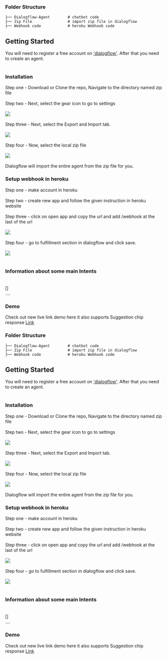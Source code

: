 
### Folder Structure

    ├── Dialogflow-Agent        # chatbot code
    ├── Zip File                # import zip file in dialogflow
    ├── Webhook code            # heroku Webhook code
    
    
## Getting Started

You will need to register a free account on ['dialogflow'](https://dialogflow.cloud.google.com/). After that you need to create an agent. <br> <br>

### Installation

Step one - Download or Clone the repo, Navigate to the directory named zip file <br> <br>
Step two - Next, select the gear icon to go to settings <br> <br>
![](https://i.imgur.com/jCtS0Fi.png)  <br> <br>
Step three - Next, select the Export and Import tab.  <br> <br>
![](https://imgur.com/SQ9WxMP.png)  <br> <br>
Step four - Now, select the local zip file  <br> <br>
![](https://imgur.com/KsfBpU8.png)  <br> <br>
Dialogflow will import the entire agent from the zip file for you. 

### Setup webhook in heroku 

Step one - make account in heroku <br> <br>
Step two - create new app and follow the given instruction in heroku website <br> <br>
Step three - click on open app and copy the url and add /webhook at the last of the url <br> <br>
![](https://imgur.com/QonOn2M.png)  <br> <br>
Step four - go to fulfillment section in dialogflow and click save. <br> <br>
![](https://imgur.com/CPGs1Xa.png)  <br> <br>
 
### Information about some main Intents <br> <br>
[]  
....

### Demo 
Check out new live link demo here it also supports Suggestion chip response [Link](https://tacoaccounttest.github.io/)



    

### Folder Structure

    ├── Dialogflow-Agent        # chatbot code
    ├── Zip File                # import zip file in dialogflow
    ├── Webhook code            # heroku Webhook code
    
    
## Getting Started

You will need to register a free account on ['dialogflow'](https://dialogflow.cloud.google.com/). After that you need to create an agent. <br> <br>

### Installation

Step one - Download or Clone the repo, Navigate to the directory named zip file <br> <br>
Step two - Next, select the gear icon to go to settings <br> <br>
![](https://i.imgur.com/jCtS0Fi.png)  <br> <br>
Step three - Next, select the Export and Import tab.  <br> <br>
![](https://imgur.com/SQ9WxMP.png)  <br> <br>
Step four - Now, select the local zip file  <br> <br>
![](https://imgur.com/KsfBpU8.png)  <br> <br>
Dialogflow will import the entire agent from the zip file for you. 

### Setup webhook in heroku 

Step one - make account in heroku <br> <br>
Step two - create new app and follow the given instruction in heroku website <br> <br>
Step three - click on open app and copy the url and add /webhook at the last of the url <br> <br>
![](https://imgur.com/QonOn2M.png)  <br> <br>
Step four - go to fulfillment section in dialogflow and click save. <br> <br>
![](https://imgur.com/CPGs1Xa.png)  <br> <br>
 
### Information about some main Intents <br> <br>
[]  
....

### Demo 
Check out new live link demo here it also supports Suggestion chip response [Link](https://tacoaccounttest.github.io/)



    
